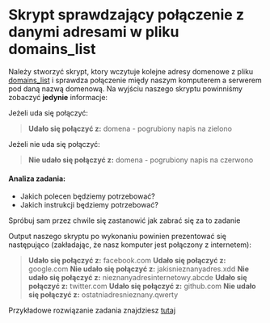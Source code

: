 # Skrypt sprawdzający połączenie z danymi adresami w pliku domains_list

Należy stworzyć skrypt, ktory wczytuje kolejne adresy domenowe z pliku [domains_list](https://github.com/wojtek2kdev/Bash-lesson/blob/master/practice/domains_list) i sprawdza połączenie międy naszym komputerem a serwerem pod daną nazwą domenową. Na wyjściu naszego skryptu powinniśmy zobaczyć **jedynie** informacje: 

Jeżeli uda się połączyć:
> **Udało się połączyć z:** domena - pogrubiony napis na zielono 

Jeżeli nie uda się połączyć:
> **Nie udało się połączyć z:** domena - pogrubiony napis na czerwono

#### Analiza zadania:

* Jakich polecen będziemy potrzebować?
* Jakich instrukcji będziemy potrzebować?

Spróbuj sam przez chwile się zastanowić jak zabrać się za to zadanie 

Output naszego skryptu po wykonaniu powinien prezentować się następująco (zakładając, że nasz komputer jest połączony z internetem):

> **Udało się połączyć z:** facebook.com
> **Udało się połączyć z:** google.com
> **Nie udało się połączyć z:** jakisnieznanyadres.xdd
> **Nie udało się połączyć z:** nieznanyadresinternetowy.abcde
> **Udało się połączyć z:** twitter.com
> **Udało się połączyć z:** github.com
> **Nie udało się połączyć z:** ostatniadresnieznany.qwerty

Przykładowe rozwiązanie zadania znajdziesz [tutaj](https://github.com/wojtek2kdev/Bash-lesson/blob/master/practice/Example_02.sh)
